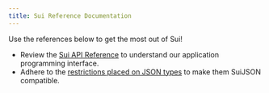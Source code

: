 ```yaml
---
title: Sui Reference Documentation
---
```


Use the references below to get the most out of Sui!

* Review the [Sui API Reference](https://docs.sui.io/sui-jsonrpc) to understand our application programming interface.
* Adhere to the [restrictions placed on JSON types](sui-json.md) to make them SuiJSON compatible.